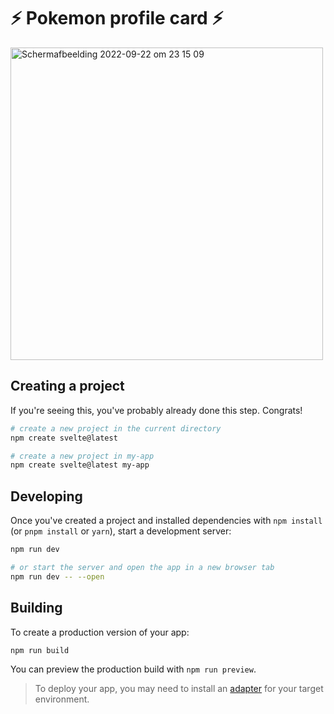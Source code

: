 # ⚡ Pokemon profile card ⚡

<img width="500" alt="Schermafbeelding 2022-09-22 om 23 15 09" src="https://user-images.githubusercontent.com/90189750/191852334-048d075b-3eb7-4508-a867-e2d72529c744.png">



## Creating a project

If you're seeing this, you've probably already done this step. Congrats!

```bash
# create a new project in the current directory
npm create svelte@latest

# create a new project in my-app
npm create svelte@latest my-app
```

## Developing

Once you've created a project and installed dependencies with `npm install` (or `pnpm install` or `yarn`), start a development server:

```bash
npm run dev

# or start the server and open the app in a new browser tab
npm run dev -- --open
```

## Building

To create a production version of your app:

```bash
npm run build
```

You can preview the production build with `npm run preview`.

> To deploy your app, you may need to install an [adapter](https://kit.svelte.dev/docs/adapters) for your target environment.
